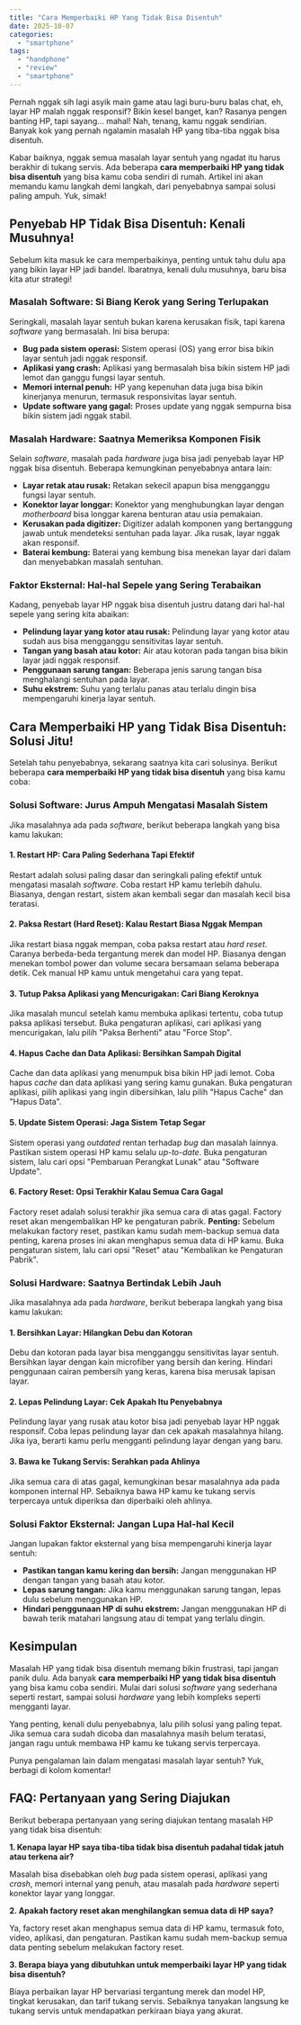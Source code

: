 ```yaml
---
title: "Cara Memperbaiki HP Yang Tidak Bisa Disentuh"
date: 2025-10-07
categories: 
  - "smartphone"
tags: 
  - "handphone"
  - "review"
  - "smartphone"
---
```


Pernah nggak sih lagi asyik main game atau lagi buru-buru balas chat, eh, layar HP malah nggak responsif? Bikin kesel banget, kan? Rasanya pengen banting HP, tapi sayang... mahal! Nah, tenang, kamu nggak sendirian. Banyak kok yang pernah ngalamin masalah HP yang tiba-tiba nggak bisa disentuh.

Kabar baiknya, nggak semua masalah layar sentuh yang ngadat itu harus berakhir di tukang servis. Ada beberapa **cara memperbaiki HP yang tidak bisa disentuh** yang bisa kamu coba sendiri di rumah. Artikel ini akan memandu kamu langkah demi langkah, dari penyebabnya sampai solusi paling ampuh. Yuk, simak!

## Penyebab HP Tidak Bisa Disentuh: Kenali Musuhnya!

Sebelum kita masuk ke cara memperbaikinya, penting untuk tahu dulu apa yang bikin layar HP jadi bandel. Ibaratnya, kenali dulu musuhnya, baru bisa kita atur strategi!

### Masalah Software: Si Biang Kerok yang Sering Terlupakan

Seringkali, masalah layar sentuh bukan karena kerusakan fisik, tapi karena _software_ yang bermasalah. Ini bisa berupa:

- **Bug pada sistem operasi:** Sistem operasi (OS) yang error bisa bikin layar sentuh jadi nggak responsif.
- **Aplikasi yang crash:** Aplikasi yang bermasalah bisa bikin sistem HP jadi lemot dan ganggu fungsi layar sentuh.
- **Memori internal penuh:** HP yang kepenuhan data juga bisa bikin kinerjanya menurun, termasuk responsivitas layar sentuh.
- **Update software yang gagal:** Proses update yang nggak sempurna bisa bikin sistem jadi nggak stabil.

### Masalah Hardware: Saatnya Memeriksa Komponen Fisik

Selain _software_, masalah pada _hardware_ juga bisa jadi penyebab layar HP nggak bisa disentuh. Beberapa kemungkinan penyebabnya antara lain:

- **Layar retak atau rusak:** Retakan sekecil apapun bisa mengganggu fungsi layar sentuh.
- **Konektor layar longgar:** Konektor yang menghubungkan layar dengan _motherboard_ bisa longgar karena benturan atau usia pemakaian.
- **Kerusakan pada digitizer:** Digitizer adalah komponen yang bertanggung jawab untuk mendeteksi sentuhan pada layar. Jika rusak, layar nggak akan responsif.
- **Baterai kembung:** Baterai yang kembung bisa menekan layar dari dalam dan menyebabkan masalah sentuhan.

### Faktor Eksternal: Hal-hal Sepele yang Sering Terabaikan

Kadang, penyebab layar HP nggak bisa disentuh justru datang dari hal-hal sepele yang sering kita abaikan:

- **Pelindung layar yang kotor atau rusak:** Pelindung layar yang kotor atau sudah aus bisa mengganggu sensitivitas layar sentuh.
- **Tangan yang basah atau kotor:** Air atau kotoran pada tangan bisa bikin layar jadi nggak responsif.
- **Penggunaan sarung tangan:** Beberapa jenis sarung tangan bisa menghalangi sentuhan pada layar.
- **Suhu ekstrem:** Suhu yang terlalu panas atau terlalu dingin bisa mempengaruhi kinerja layar sentuh.

## Cara Memperbaiki HP yang Tidak Bisa Disentuh: Solusi Jitu!

Setelah tahu penyebabnya, sekarang saatnya kita cari solusinya. Berikut beberapa **cara memperbaiki HP yang tidak bisa disentuh** yang bisa kamu coba:

### Solusi Software: Jurus Ampuh Mengatasi Masalah Sistem

Jika masalahnya ada pada _software_, berikut beberapa langkah yang bisa kamu lakukan:

#### 1\. Restart HP: Cara Paling Sederhana Tapi Efektif

Restart adalah solusi paling dasar dan seringkali paling efektif untuk mengatasi masalah _software_. Coba restart HP kamu terlebih dahulu. Biasanya, dengan restart, sistem akan kembali segar dan masalah kecil bisa teratasi.

#### 2\. Paksa Restart (Hard Reset): Kalau Restart Biasa Nggak Mempan

Jika restart biasa nggak mempan, coba paksa restart atau _hard reset_. Caranya berbeda-beda tergantung merek dan model HP. Biasanya dengan menekan tombol power dan volume secara bersamaan selama beberapa detik. Cek manual HP kamu untuk mengetahui cara yang tepat.

#### 3\. Tutup Paksa Aplikasi yang Mencurigakan: Cari Biang Keroknya

Jika masalah muncul setelah kamu membuka aplikasi tertentu, coba tutup paksa aplikasi tersebut. Buka pengaturan aplikasi, cari aplikasi yang mencurigakan, lalu pilih "Paksa Berhenti" atau "Force Stop".

#### 4\. Hapus Cache dan Data Aplikasi: Bersihkan Sampah Digital

Cache dan data aplikasi yang menumpuk bisa bikin HP jadi lemot. Coba hapus _cache_ dan data aplikasi yang sering kamu gunakan. Buka pengaturan aplikasi, pilih aplikasi yang ingin dibersihkan, lalu pilih "Hapus Cache" dan "Hapus Data".

#### 5\. Update Sistem Operasi: Jaga Sistem Tetap Segar

Sistem operasi yang _outdated_ rentan terhadap _bug_ dan masalah lainnya. Pastikan sistem operasi HP kamu selalu _up-to-date_. Buka pengaturan sistem, lalu cari opsi "Pembaruan Perangkat Lunak" atau "Software Update".

#### 6\. Factory Reset: Opsi Terakhir Kalau Semua Cara Gagal

Factory reset adalah solusi terakhir jika semua cara di atas gagal. Factory reset akan mengembalikan HP ke pengaturan pabrik. **Penting:** Sebelum melakukan factory reset, pastikan kamu sudah mem-backup semua data penting, karena proses ini akan menghapus semua data di HP kamu. Buka pengaturan sistem, lalu cari opsi "Reset" atau "Kembalikan ke Pengaturan Pabrik".

### Solusi Hardware: Saatnya Bertindak Lebih Jauh

Jika masalahnya ada pada _hardware_, berikut beberapa langkah yang bisa kamu lakukan:

#### 1\. Bersihkan Layar: Hilangkan Debu dan Kotoran

Debu dan kotoran pada layar bisa mengganggu sensitivitas layar sentuh. Bersihkan layar dengan kain microfiber yang bersih dan kering. Hindari penggunaan cairan pembersih yang keras, karena bisa merusak lapisan layar.

#### 2\. Lepas Pelindung Layar: Cek Apakah Itu Penyebabnya

Pelindung layar yang rusak atau kotor bisa jadi penyebab layar HP nggak responsif. Coba lepas pelindung layar dan cek apakah masalahnya hilang. Jika iya, berarti kamu perlu mengganti pelindung layar dengan yang baru.

#### 3\. Bawa ke Tukang Servis: Serahkan pada Ahlinya

Jika semua cara di atas gagal, kemungkinan besar masalahnya ada pada komponen internal HP. Sebaiknya bawa HP kamu ke tukang servis terpercaya untuk diperiksa dan diperbaiki oleh ahlinya.

### Solusi Faktor Eksternal: Jangan Lupa Hal-hal Kecil

Jangan lupakan faktor eksternal yang bisa mempengaruhi kinerja layar sentuh:

- **Pastikan tangan kamu kering dan bersih:** Jangan menggunakan HP dengan tangan yang basah atau kotor.
- **Lepas sarung tangan:** Jika kamu menggunakan sarung tangan, lepas dulu sebelum menggunakan HP.
- **Hindari penggunaan HP di suhu ekstrem:** Jangan menggunakan HP di bawah terik matahari langsung atau di tempat yang terlalu dingin.

## Kesimpulan

Masalah HP yang tidak bisa disentuh memang bikin frustrasi, tapi jangan panik dulu. Ada banyak **cara memperbaiki HP yang tidak bisa disentuh** yang bisa kamu coba sendiri. Mulai dari solusi _software_ yang sederhana seperti restart, sampai solusi _hardware_ yang lebih kompleks seperti mengganti layar.

Yang penting, kenali dulu penyebabnya, lalu pilih solusi yang paling tepat. Jika semua cara sudah dicoba dan masalahnya masih belum teratasi, jangan ragu untuk membawa HP kamu ke tukang servis terpercaya.

Punya pengalaman lain dalam mengatasi masalah layar sentuh? Yuk, berbagi di kolom komentar!

## FAQ: Pertanyaan yang Sering Diajukan

Berikut beberapa pertanyaan yang sering diajukan tentang masalah HP yang tidak bisa disentuh:

**1\. Kenapa layar HP saya tiba-tiba tidak bisa disentuh padahal tidak jatuh atau terkena air?**

Masalah bisa disebabkan oleh _bug_ pada sistem operasi, aplikasi yang _crash_, memori internal yang penuh, atau masalah pada _hardware_ seperti konektor layar yang longgar.

**2\. Apakah factory reset akan menghilangkan semua data di HP saya?**

Ya, factory reset akan menghapus semua data di HP kamu, termasuk foto, video, aplikasi, dan pengaturan. Pastikan kamu sudah mem-backup semua data penting sebelum melakukan factory reset.

**3\. Berapa biaya yang dibutuhkan untuk memperbaiki layar HP yang tidak bisa disentuh?**

Biaya perbaikan layar HP bervariasi tergantung merek dan model HP, tingkat kerusakan, dan tarif tukang servis. Sebaiknya tanyakan langsung ke tukang servis untuk mendapatkan perkiraan biaya yang akurat.
